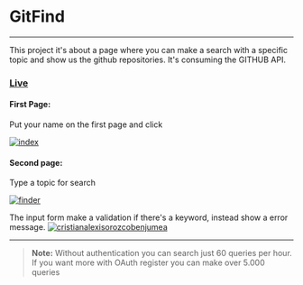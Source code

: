 # GitFind
---
This project it's about a page where you can make a search with a specific topic and show us the github repositories. It's consuming the GITHUB API.

### [Live](https://corozb.github.io/GitFind/)

#### First Page:
Put your name on the first page and click

<a href="https://imgbb.com/"><img src="https://i.ibb.co/V9bfxKp/index.png" alt="index" border="0"></a>



#### Second page:
Type a topic for search

<a href="https://imgbb.com/"><img src="https://i.ibb.co/GkBR0yT/finder.png" alt="finder" border="0"></a>

The input form make a validation if there's a keyword, instead show a error message.
<a href="https://ibb.co/WpPshRr"><img src="https://i.ibb.co/R4B7FJX/cristianalexisorozcobenjumea.png" alt="cristianalexisorozcobenjumea" border="0"></a>



---
> **Note:** Without authentication you can search just 60 queries per hour. If you want more with OAuth register you can make over 5.000 queries 
